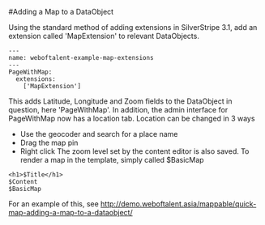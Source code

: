 #Adding a Map to a DataObject

Using the standard method of adding extensions in SilverStripe 3.1, add an extension called 'MapExtension' to relevant DataObjects.

```
---
name: weboftalent-example-map-extensions
---
PageWithMap:
  extensions:
    ['MapExtension']

```

This adds Latitude, Longitude and Zoom fields to the DataObject in question, here 'PageWithMap'.  In addition, the admin interface for PageWithMap now has a location tab.  Location can be changed in 3 ways
* Use the geocoder and search for a place name
* Drag the map pin
* Right click
The zoom level set by the content editor is also saved.
To render a map in the template, simply called $BasicMap

```
<h1>$Title</h1>
$Content
$BasicMap
```

For an example of this, see http://demo.weboftalent.asia/mappable/quick-map-adding-a-map-to-a-dataobject/